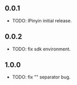 ## 0.0.1

* TODO: lPinyin initial release.

## 0.0.2

* TODO: fix sdk environment.

## 1.0.0

* TODO: fix "" separator bug.
